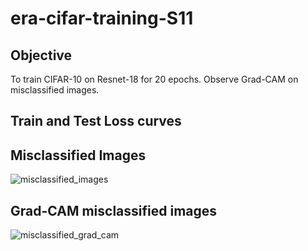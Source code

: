 # era-cifar-training-S11

## Objective
To train CIFAR-10 on Resnet-18 for 20 epochs. Observe Grad-CAM on misclassified images.

## Train and Test Loss curves

## Misclassified Images

![misclassified_images](https://github.com/kurchi1205/era-cifar-training-S11/assets/40196782/7364354f-31d0-4119-b7e5-be1e55832ba5)

## Grad-CAM misclassified images

![misclassified_grad_cam](https://github.com/kurchi1205/era-cifar-training-S11/assets/40196782/ba14122d-437a-40d4-bf60-a570b731b8df)
